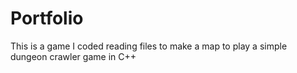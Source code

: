 # Portfolio
This is a game I coded reading files to make a map to play a simple dungeon crawler game in C++
